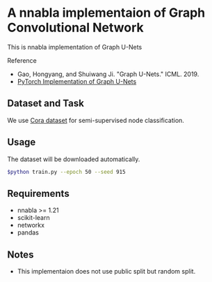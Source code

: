 # A nnabla implementaion of Graph Convolutional Network

This is nnabla implementation of Graph U-Nets

Reference
- Gao, Hongyang, and Shuiwang Ji. "Graph U-Nets." ICML. 2019.
- [PyTorch Implementation of Graph U-Nets](https://github.com/HongyangGao/Graph-U-Nets)

## Dataset and Task

We use [Cora dataset](https://relational.fit.cvut.cz/dataset/CORA) for semi-supervised node classification.

## Usage

The dataset will be downloaded automatically.

```sh
$python train.py --epoch 50 --seed 915
```

## Requirements

- nnabla >= 1.21
- scikit-learn
- networkx
- pandas

## Notes

- This implementaion does not use public split but random split.
